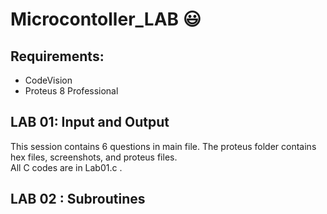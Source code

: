 # Microcontoller_LAB  :smiley:
 ## Requirements:
 - CodeVision
 - Proteus 8 Professional
 ## LAB 01: Input and Output
This session contains 6 questions in main file. The proteus folder contains hex files, screenshots, and proteus files.  
All C codes are in Lab01.c . 
## LAB 02 : Subroutines
